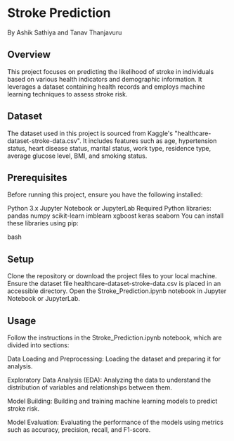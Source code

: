 # Stroke Prediction
By Ashik Sathiya and Tanav Thanjavuru

## Overview
This project focuses on predicting the likelihood of stroke in individuals based on various health indicators and demographic information. It leverages a dataset containing health records and employs machine learning techniques to assess stroke risk.

## Dataset
The dataset used in this project is sourced from Kaggle's "healthcare-dataset-stroke-data.csv". It includes features such as age, hypertension status, heart disease status, marital status, work type, residence type, average glucose level, BMI, and smoking status.

## Prerequisites
Before running this project, ensure you have the following installed:

Python 3.x
Jupyter Notebook or JupyterLab
Required Python libraries:
pandas
numpy
scikit-learn
imblearn
xgboost
keras
seaborn
You can install these libraries using pip:

bash

## Setup
Clone the repository or download the project files to your local machine.
Ensure the dataset file healthcare-dataset-stroke-data.csv is placed in an accessible directory.
Open the Stroke_Prediction.ipynb notebook in Jupyter Notebook or JupyterLab.

## Usage
Follow the instructions in the Stroke_Prediction.ipynb notebook, which are divided into sections:

Data Loading and Preprocessing: Loading the dataset and preparing it for analysis.

Exploratory Data Analysis (EDA): Analyzing the data to understand the distribution of variables and relationships between them.

Model Building: Building and training machine learning models to predict stroke risk.

Model Evaluation: Evaluating the performance of the models using metrics such as accuracy, precision, recall, and F1-score.
